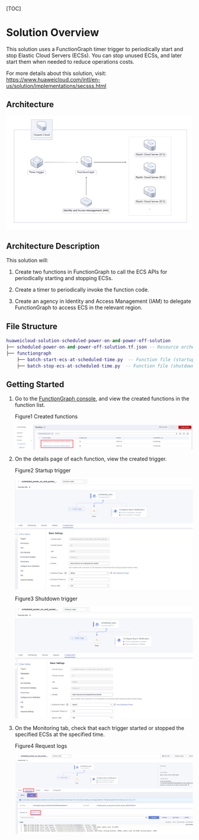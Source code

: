 [TOC]

**Solution Overview**
===============
This solution uses a FunctionGraph timer trigger to periodically start and stop Elastic Cloud Servers (ECSs). You can stop unused ECSs, and later start them when needed to reduce operations costs.

For more details about this solution, visit: https://www.huaweicloud.com/intl/en-us/solution/implementations/secsss.html


**Architecture**
---------------
![Architecture](./document/Scheduled-ECS-Startup&Shutdown.png)

**Architecture Description**
---------------
This solution will:

1. Create two functions in FunctionGraph to call the ECS APIs for periodically starting and stopping ECSs.

2. Create a timer to periodically invoke the function code.

3. Create an agency in Identity and Access Management (IAM) to delegate FunctionGraph to access ECS in the relevant region.

**File Structure**
---------------

``` lua
huaweicloud-solution-scheduled-power-on-and-power-off-solution
├── scheduled-power-on-and-power-off-solution.tf.json -- Resource orchestration template
├── functiongraph
	├── batch-start-ecs-at-scheduled-time.py  -- Function file (startup)
	├── batch-stop-ecs-at-scheduled-time.py  -- Function file (shutdown)
```
**Getting Started**
---------------

1. Go to the [FunctionGraph console](https://console-intl.huaweicloud.com/functiongraph/?agencyId=f9a6de0674e84d4686ff806fc4eb78e8&region=ap-southeast-3&locale=en-us#/serverless/functionList), and view the created functions in the function list.

	Figure1 Created functions

	![Created functions](./document/readme-image-001.png)

2. On the details page of each function, view the created trigger.

	Figure2 Startup trigger

	![Startup trigger](./document/readme-image-002.png)

	Figure3 Shutdown trigger

	![Shutdown trigger](./document/readme-image-003.png)

3. On the Monitoring tab, check that each trigger started or stopped the specified ECSs at the specified time.

	Figure4 Request logs

	![Request logs](./document/readme-image-004.png)
